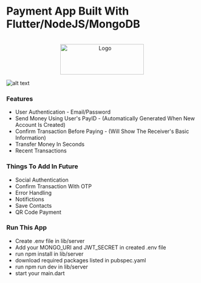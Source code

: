 # Payment App Built With Flutter/NodeJS/MongoDB

<!-- PROJECT LOGO -->
<br />
<div align="center">
  <a href="https://github.com/othneildrew/Best-README-Template">
    <img src="https://res.cloudinary.com/nitishk72/image/upload/v1586796259/nstack_in/courses/flutter/flutter-banner.png" alt="Logo" width="220" height="80">
  </a>

  

  <p align="center">
   
  </p>
</div>

![alt text](https://i.postimg.cc/SKFVXBg5/Banking-App-Thumbnail.jpg)


### Features

* User Authentication - Email/Password
* Send Money Using User's PayID - (Automatically Generated When New Account Is Created)
* Confirm Transaction Before Paying - (Will Show The Receiver's Basic Information)
* Transfer Money In Seconds
* Recent Transactions


### Things To Add In Future

* Social Authentication
* Confirm Transaction With OTP
* Error Handling
* Notifictions
* Save Contacts
* QR Code Payment



### Run This App

* Create .env file in lib/server
* Add your MONGO_URI and JWT_SECRET in created .env file
* run npm install in lib/server
* download required packages listed in pubspec.yaml
* run npm run dev in lib/server
* start your main.dart
